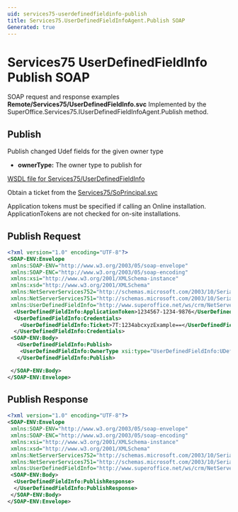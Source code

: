 ```yaml
---
uid: services75-userdefinedfieldinfo-publish
title: Services75.UserDefinedFieldInfoAgent.Publish SOAP
Generated: true
---
```


# Services75 UserDefinedFieldInfo Publish SOAP

SOAP request and response examples **Remote/Services75/UserDefinedFieldInfo.svc**
Implemented by the <see cref="M:SuperOffice.Services75.IUserDefinedFieldInfoAgent.Publish">SuperOffice.Services75.IUserDefinedFieldInfoAgent.Publish</see> method.

## Publish

Publish changed Udef fields for the given owner type

* **ownerType:** The owner type to publish for



[WSDL file for Services75/UserDefinedFieldInfo](../Services75-UserDefinedFieldInfo.md)

Obtain a ticket from the [Services75/SoPrincipal.svc](../SoPrincipal/index.md)

Application tokens must be specified if calling an Online installation. ApplicationTokens are not checked for on-site installations.

## Publish Request

```xml
<?xml version="1.0" encoding="UTF-8"?>
<SOAP-ENV:Envelope
 xmlns:SOAP-ENV="http://www.w3.org/2003/05/soap-envelope"
 xmlns:SOAP-ENC="http://www.w3.org/2003/05/soap-encoding"
 xmlns:xsi="http://www.w3.org/2001/XMLSchema-instance"
 xmlns:xsd="http://www.w3.org/2001/XMLSchema"
 xmlns:NetServerServices752="http://schemas.microsoft.com/2003/10/Serialization/Arrays"
 xmlns:NetServerServices751="http://schemas.microsoft.com/2003/10/Serialization/"
 xmlns:UserDefinedFieldInfo="http://www.superoffice.net/ws/crm/NetServer/Services75">
  <UserDefinedFieldInfo:ApplicationToken>1234567-1234-9876</UserDefinedFieldInfo:ApplicationToken>
  <UserDefinedFieldInfo:Credentials>
    <UserDefinedFieldInfo:Ticket>7T:1234abcxyzExample==</UserDefinedFieldInfo:Ticket>
  </UserDefinedFieldInfo:Credentials>
 <SOAP-ENV:Body>
   <UserDefinedFieldInfo:Publish>
    <UserDefinedFieldInfo:OwnerType xsi:type="UserDefinedFieldInfo:UDefType">Invalid</UserDefinedFieldInfo:OwnerType>
   </UserDefinedFieldInfo:Publish>

 </SOAP-ENV:Body>
</SOAP-ENV:Envelope>

```


## Publish Response

```xml
<?xml version="1.0" encoding="UTF-8"?>
<SOAP-ENV:Envelope
 xmlns:SOAP-ENV="http://www.w3.org/2003/05/soap-envelope"
 xmlns:SOAP-ENC="http://www.w3.org/2003/05/soap-encoding"
 xmlns:xsi="http://www.w3.org/2001/XMLSchema-instance"
 xmlns:xsd="http://www.w3.org/2001/XMLSchema"
 xmlns:NetServerServices752="http://schemas.microsoft.com/2003/10/Serialization/Arrays"
 xmlns:NetServerServices751="http://schemas.microsoft.com/2003/10/Serialization/"
 xmlns:UserDefinedFieldInfo="http://www.superoffice.net/ws/crm/NetServer/Services75">
 <SOAP-ENV:Body>
  <UserDefinedFieldInfo:PublishResponse>
  </UserDefinedFieldInfo:PublishResponse>
 </SOAP-ENV:Body>
</SOAP-ENV:Envelope>

```

